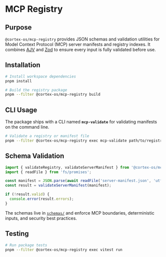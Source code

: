 <!--
This README.md file follows WCAG 2.1 AA accessibility guidelines:
- Semantic headings with logical order
- Descriptive link text
- High contrast code blocks
-->

# MCP Registry

## Purpose

`@cortex-os/mcp-registry` provides JSON schemas and validation utilities for Model Context Protocol (MCP) server manifests and registry indexes. It combines [AJV](https://ajv.js.org/) and [Zod](https://zod.dev/) to ensure every input is fully validated before use.

## Installation

```bash
# Install workspace dependencies
pnpm install

# Build the registry package
pnpm --filter @cortex-os/mcp-registry build
```

## CLI Usage

The package ships with a CLI named **`mcp-validate`** for validating manifests on the command line.

```bash
# Validate a registry or manifest file
pnpm --filter @cortex-os/mcp-registry exec mcp-validate path/to/registry.json
```

## Schema Validation

```ts
import { validateRegistry, validateServerManifest } from '@cortex-os/mcp-registry';
import { readFile } from 'fs/promises';

const manifest = JSON.parse(await readFile('server-manifest.json', 'utf8'));
const result = validateServerManifest(manifest);

if (!result.valid) {
  console.error(result.errors);
}
```

The schemas live in [`schemas/`](./schemas) and enforce MCP boundaries, deterministic inputs, and security best practices.

## Testing

```bash
# Run package tests
pnpm --filter @cortex-os/mcp-registry exec vitest run
```
